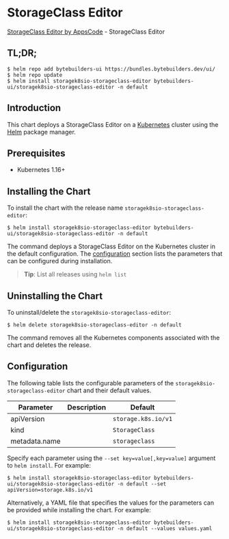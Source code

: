 # StorageClass Editor

[StorageClass Editor by AppsCode](https://byte.builders) - StorageClass Editor

## TL;DR;

```console
$ helm repo add bytebuilders-ui https://bundles.bytebuilders.dev/ui/
$ helm repo update
$ helm install storagek8sio-storageclass-editor bytebuilders-ui/storagek8sio-storageclass-editor -n default
```

## Introduction

This chart deploys a StorageClass Editor on a [Kubernetes](http://kubernetes.io) cluster using the [Helm](https://helm.sh) package manager.

## Prerequisites

- Kubernetes 1.16+

## Installing the Chart

To install the chart with the release name `storagek8sio-storageclass-editor`:

```console
$ helm install storagek8sio-storageclass-editor bytebuilders-ui/storagek8sio-storageclass-editor -n default
```

The command deploys a StorageClass Editor on the Kubernetes cluster in the default configuration. The [configuration](#configuration) section lists the parameters that can be configured during installation.

> **Tip**: List all releases using `helm list`

## Uninstalling the Chart

To uninstall/delete the `storagek8sio-storageclass-editor`:

```console
$ helm delete storagek8sio-storageclass-editor -n default
```

The command removes all the Kubernetes components associated with the chart and deletes the release.

## Configuration

The following table lists the configurable parameters of the `storagek8sio-storageclass-editor` chart and their default values.

|   Parameter   | Description |       Default       |
|---------------|-------------|---------------------|
| apiVersion    |             | `storage.k8s.io/v1` |
| kind          |             | `StorageClass`      |
| metadata.name |             | `storageclass`      |


Specify each parameter using the `--set key=value[,key=value]` argument to `helm install`. For example:

```console
$ helm install storagek8sio-storageclass-editor bytebuilders-ui/storagek8sio-storageclass-editor -n default --set apiVersion=storage.k8s.io/v1
```

Alternatively, a YAML file that specifies the values for the parameters can be provided while
installing the chart. For example:

```console
$ helm install storagek8sio-storageclass-editor bytebuilders-ui/storagek8sio-storageclass-editor -n default --values values.yaml
```
